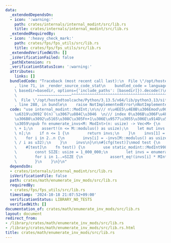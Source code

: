 ```yaml
---
data:
  _extendedDependsOn:
  - icon: ':warning:'
    path: crates/internals/internal_modint/src/lib.rs
    title: crates/internals/internal_modint/src/lib.rs
  _extendedRequiredBy:
  - icon: ':heavy_check_mark:'
    path: crates/fps/fps_utils/src/lib.rs
    title: crates/fps/fps_utils/src/lib.rs
  _extendedVerifiedWith: []
  _isVerificationFailed: false
  _pathExtension: rs
  _verificationStatusIcon: ':warning:'
  attributes:
    links: []
  bundledCode: "Traceback (most recent call last):\n  File \"/opt/hostedtoolcache/Python/3.13.5/x64/lib/python3.13/site-packages/onlinejudge_verify/documentation/build.py\"\
    , line 71, in _render_source_code_stat\n    bundled_code = language.bundle(stat.path,\
    \ basedir=basedir, options={'include_paths': [basedir]}).decode()\n          \
    \         ~~~~~~~~~~~~~~~^^^^^^^^^^^^^^^^^^^^^^^^^^^^^^^^^^^^^^^^^^^^^^^^^^^^^^^^^^^^^^^^^^\n\
    \  File \"/opt/hostedtoolcache/Python/3.13.5/x64/lib/python3.13/site-packages/onlinejudge_verify/languages/rust.py\"\
    , line 288, in bundle\n    raise NotImplementedError\nNotImplementedError\n"
  code: "use internal_modint::ModInt;\n\n/// n\u4EE5\u4E0B\u306Emod\u9006\u5143\u5217\
    \u6319\u3092`O(n)`\u3067\u884C\u3046  \n/// index 0\u306B\u306F\u4FBF\u5B9C\u7684\
    \u306B0\u3092\u5165\u308C\u305Fn+1\u306E\u9577\u3055\u306E\u914D\u5217\u3092\u8FD4\
    \u3059\npub fn enumerate_invs<M: ModInt>(n: usize) -> Vec<M> {\n    let n = n\
    \ + 1;\n    assert!(n <= M::modulus() as usize);\n    let mut invs = vec![M::raw(0);\
    \ n];\n    if n <= 1 {\n        return invs;\n    }\n    invs[1] = M::raw(1);\n\
    \    for i in 2..n {\n        invs[i] = -invs[M::modulus() as usize % i] * M::raw(M::modulus()\
    \ / i as u32);\n    }\n    invs\n}\n\n#[cfg(test)]\nmod test {\n    use super::*;\n\
    \    #[test]\n    fn test() {\n        use static_modint::ModInt998244353 as MInt;\n\
    \        const SIZE: usize = 1_000_000;\n        let invs = enumerate_invs::<MInt>(SIZE);\n\
    \        for i in 1..=SIZE {\n            assert_eq!(invs[i] * MInt::new(i), MInt::new(1));\n\
    \        }\n    }\n}\n"
  dependsOn:
  - crates/internals/internal_modint/src/lib.rs
  isVerificationFile: false
  path: crates/math/enumerate_inv_mods/src/lib.rs
  requiredBy:
  - crates/fps/fps_utils/src/lib.rs
  timestamp: '2024-10-18 21:07:52+09:00'
  verificationStatus: LIBRARY_NO_TESTS
  verifiedWith: []
documentation_of: crates/math/enumerate_inv_mods/src/lib.rs
layout: document
redirect_from:
- /library/crates/math/enumerate_inv_mods/src/lib.rs
- /library/crates/math/enumerate_inv_mods/src/lib.rs.html
title: crates/math/enumerate_inv_mods/src/lib.rs
---
```

